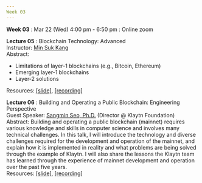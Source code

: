 ```yaml
---
Week 03
---
```


<b>Week 03</b>
: Mar 22 (Wed) 4:00 pm - 6:50 pm
  : Online zoom

<b>Lecture 05</b>
: Blockchain Technology: Advanced<br>
  Instructor: <a href="/kaist/staff/#Min Suk Kang">Min Suk Kang</a><br>
  Abstract: 
  <ul>
    <li>Limitations of layer-1 blockchains (e.g., Bitcoin, Ethereum)</li>
    <li>Emerging layer-1 blockchains</li>
    <li> Layer-2 solutions</li>
  </ul>
  Resources: <a href="/kaist/assets/files/Web3@KAIST-Lecture05.pdf" target="_blank">[slide]</a>, <a href="https://youtu.be/jYynd2Ow3uE" target="_blank">[recording]</a><br>
  
<b>Lecture 06</b>
: Building and Operating a Public Blockchain: Engineering Perspective<br>
  Guest Speaker: <a href="/kaist/speaker/#Sangmin Seo, Ph.D.">Sangmin Seo, Ph.D.</a> (Director @ Klaytn Foundation)<br>
  Abstract: Building and operating a public blockchain (mainnet) requires various knowledge and skills in computer science and involves many technical challenges. In this talk, I will introduce the technology and diverse challenges required for the development and operation of the mainnet, and explain how it is implemented in reality and what problems are being solved through the example of Klaytn. I will also share the lessons the Klaytn team has learned through the experience of mainnet development and operation over the past five years.<br>
  Resources: <a href="/kaist/assets/files/Web3@KAIST-Lecture06.pdf" target="_blank">[slide]</a>, <a href="https://youtu.be/VF8XeEGGseU" target="_blank">[recording]</a><br>
    
